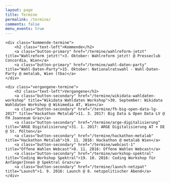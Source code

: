 ```yaml
---
layout: page
title: Termine
permalink: /termine/
comments: false
menu_events: true
---
```


<div id="page-termine">

	<div class="kommende-termine">
		<h2 class="text-left">Kommende</h2>
		<a class="button-primary" href="/termine/wahlreform-jetzt" title="Wahlreform jetzt!">3. Oktober: Wahlreform jetzt! @ Presseclub Concordia, Wien</a>
		<a class="button-primary" href="/termine/wahl-daten-party" title="Wahl-Daten-Party">15. Oktober: Nationalratswahl - Wahl-Daten-Party @ metalab, Wien (tba)</a>
	</div>

	<div class="vergangene-termine">
		<h2 class="text-left">Vergangene</h2>
		<a class="button-secondary" href="/termine/wikidata-wahldaten-workshop" title="Wikidata Wahldaten Workshop">30. September: Wikidata Wahldaten Workshop @ Wikimedia AT, Wien</a>
		<a class="button-secondary" href="/termine/fh-big-open-data-lg-2017" title="Hackathon Metalab">11. 3. 2017: Big Data & Open Data LV @ FH Joanneum Graz</a>
		<a class="button-secondary" href="/termine/arge-digitalisierung" title="ARGE Digitalisierung">31. 1. 2017: ARGE Digitalisierung AT + DE @ St. Pölten</a>
		<a class="button-secondary" href="/termine/hackathon-metalab" title="Hackathon Metalab">19. 11. 2016: Hackathon @ metalab Wien</a>
		<a class="button-secondary" href="/termine/webcast-1" title="Offene Wahlen Webcast">8. 11. 2016: Offene Wahlen Webcast</a>
		<a class="button-secondary" href="/termine/workshop-spektral" title="Coding Workshop Spektral">19. 10. 2016: Coding Workshop für AnfängerInnen @ Spektral Graz</a>
		<a class="button-secondary" href="/termine/launch-netzpat" title="Launch">1. 9. 2016: Launch @ 8. netzpolitischer Abend</a>
	</div>

</div>
